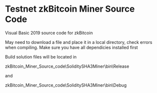 # Testnet zkBitcoin Miner Source Code
 Visual Basic 2019 source code for zkBitcoin

May need to download a file and place it in a local directory, check errors when compiling.  Make sure you have all dependicies installed first

Build solution files will be located in

zkBitcoin_Miner_Source_code\SoliditySHA3Miner\bin\Release

and

zkBitcoin_Miner_Source_code\SoliditySHA3Miner\bin\Debug
